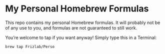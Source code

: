 # My Personal Homebrew Formulas

This repo contains my personal Homebrew formulas.
It will probably not be of any use to you, and formulas are not guaranteed to still work.

You’re welcome to tap if you want anyway!
Simply type this in a Terminal:
```
brew tap Frizlab/Perso
```
